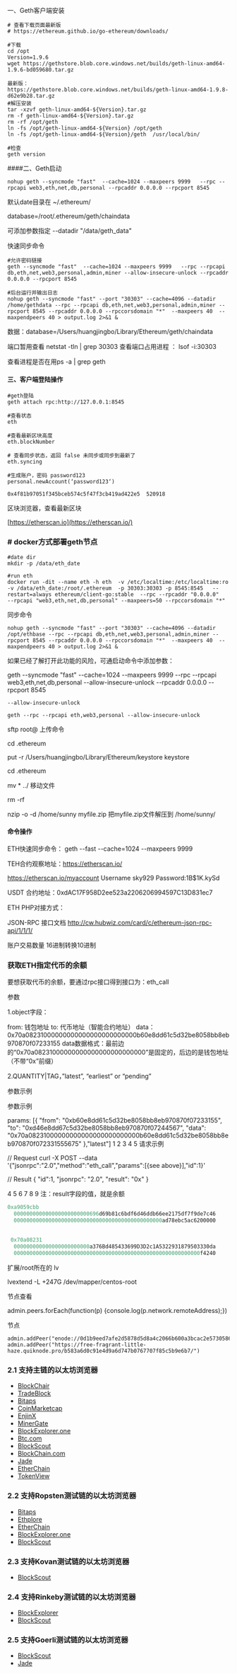 一、Geth客户端安装

```
# 查看下载页面最新版
# https://ethereum.github.io/go-ethereum/downloads/

#下载
cd /opt
Version=1.9.6 
wget https://gethstore.blob.core.windows.net/builds/geth-linux-amd64-1.9.6-bd059680.tar.gz

最新版：
https://gethstore.blob.core.windows.net/builds/geth-linux-amd64-1.9.8-d62e9b28.tar.gz
#解压安装
tar -xzvf geth-linux-amd64-${Version}.tar.gz
rm -f geth-linux-amd64-${Version}.tar.gz 
rm -rf /opt/geth
ln -fs /opt/geth-linux-amd64-${Version} /opt/geth
ln -fs /opt/geth-linux-amd64-${Version}/geth  /usr/local/bin/

#检查
geth version
```



####二、Geth启动

```
nohup geth --syncmode "fast"  --cache=1024 --maxpeers 9999   --rpc --rpcapi web3,eth,net,db,personal --rpcaddr 0.0.0.0 --rpcport 8545
```

默认date目录在 ~/.ethereum/

database=/root/.ethereum/geth/chaindata

可添加参数指定 --datadir "/data/geth_data"

快速同步命令

```shell
#允许密码链接
geth --syncmode "fast"  --cache=1024 --maxpeers 9999   --rpc --rpcapi db,eth,net,web3,personal,admin,miner --allow-insecure-unlock --rpcaddr 0.0.0.0 --rpcport 8545 

#后台运行并输出日志
nohup geth --syncmode "fast" --port "30303" --cache=4096 --datadir /home/gethdata --rpc --rpcapi db,eth,net,web3,personal,admin,miner --rpcport 8545 --rpcaddr 0.0.0.0 --rpccorsdomain "*"  --maxpeers 40  --maxpendpeers 40 > output.log 2>&1 &
```

数据：database=/Users/huangjingbo/Library/Ethereum/geth/chaindata

端口暂用查看 netstat -tln | grep 30303 查看端口占用进程 ： lsof -i:30303

查看进程是否在用ps -a | grep geth



#### 三、客户端登陆操作

```
#geth登陆
geth attach rpc:http://127.0.0.1:8545

#查看状态
eth

#查看最新区块高度
eth.blockNumber

# 查看同步状态，返回 false 未同步或同步到最新了
eth.syncing

#生成账户，密码 password123
personal.newAccount(‘password123‘)

0x4f81b97051f345bceb574c5f47f3cb419ad422e5  520918
```

区块浏览器，查看最新区块

[https://etherscan.io](https://etherscan.io/)

### # docker方式部署geth节点

```
#date dir
mkdir -p /data/eth_date

#run eth
docker run -dit --name eth -h eth  -v /etc/localtime:/etc/localtime:ro  -v /data/eth_date:/root/.ethereum  -p 30303:30303 -p 8545:8545   --restart=always ethereum/client-go:stable  --rpc --rpcaddr "0.0.0.0"   --rpcapi "web3,eth,net,db,personal" --maxpeers=50 --rpccorsdomain "*"
```

同步命令

```shell
nohup geth --syncmode "fast" --port "30303" --cache=4096 --datadir /opt/ethbase --rpc --rpcapi db,eth,net,web3,personal,admin,miner --rpcport 8545 --rpcaddr 0.0.0.0 --rpccorsdomain "*"  --maxpeers 40  --maxpendpeers 40 > output.log 2>&1 &
```



 如果已经了解打开此功能的风险，可通启动命令中添加参数：

geth --syncmode "fast"  --cache=1024 --maxpeers 9999   --rpc --rpcapi web3,eth,net,db,personal --allow-insecure-unlock --rpcaddr 0.0.0.0 --rpcport 8545

```
--allow-insecure-unlock
```

```
geth --rpc --rpcapi eth,web3,personal --allow-insecure-unlock
```

sftp root@ 上传命令

cd .ethereum

put -r /Users/huangjingbo/Library/Ethereum/keystore  keystore

cd .ethereum

mv * ../   移动文件 

rm -rf

nzip -o -d /home/sunny myfile.zip
把myfile.zip文件解压到 /home/sunny/

#### 命令操作

ETH快速同步命令：  geth --fast --cache=1024 --maxpeers 9999

TEH合约观察地址：https://etherscan.io/			

https://etherscan.io/myaccount		Username sky929 		Password:1B$1K.kySd

USDT  合约地址：0xdAC17F958D2ee523a2206206994597C13D831ec7

ETH PHP对接方式：

JSON-RPC 接口文档	http://cw.hubwiz.com/card/c/ethereum-json-rpc-api/1/1/1/

账户交易数量 16进制转换10进制 

### 获取ETH指定代币的余额

要想获取代币的余额，要通过rpc接口得到接口为：eth_call

参数

1.object字段：

from: 钱包地址
to: 代币地址（智能合约地址）
data：0x70a08231000000000000000000000000b60e8dd61c5d32be8058bb8eb970870f07233155
data数据格式：最前边的“0x70a08231000000000000000000000000”是固定的，后边的是钱包地址（不带“0x”前缀）

2.QUANTITY|TAG，”latest”, “earliest” or “pending”

参数示例

参数示例

params: [{
  "from": "0xb60e8dd61c5d32be8058bb8eb970870f07233155",
  "to": "0xd46e8dd67c5d32be8058bb8eb970870f07244567",
  "data": "0x70a08231000000000000000000000000b60e8dd61c5d32be8058bb8eb970870f072331555675"
},"latest"]
1
2
3
4
5
请求示例

// Request
curl -X POST --data '{"jsonrpc":"2.0","method":"eth_call","params":[{see above}],"id":1}'

// Result
{
  "id":1,
  "jsonrpc": "2.0",
  "result": "0x"
}

4
5
6
7
8
9
注：result字段的值，就是余额

```csharp
0xa9059cbb
  000000000000000000000000696d69b81c6bdf6d46ddb66ee2175df7f9de7c46
  00000000000000000000000000000000000000000000000ad78ebc5ac6200000
  
  
 0x70a08231
  000000000000000000000000a376Bd485433699D3D2c1A5322931879503330da
  00000000000000000000000000000000000000000000000000000000000f4240
```





扩展/root所在的 lv

lvextend -L +247G /dev/mapper/centos-root



节点查看

admin.peers.forEach(function(p) {console.log(p.network.remoteAddress);})

节点

```
admin.addPeer("enode://0d1b9eed7afe2d5878d5d8a4c2066b600a3bcac2e5730586421af224e93a58cd03cac75bf0b2a62fd8049cd3692a085758cc1e407c8b2c94bb069814a5e8d0f0@209.9.106.245:30303")
admin.addPeer("https://free-fragrant-little-haze.quiknode.pro/b583a6d0c91e4d9a6d747b0767707f85c5b9e6b7/")
```



### 2.1 支持主链的以太坊浏览器

- [BlockChair](https://blockchair.com/ethereum)
- [TradeBlock](https://tradeblock.com/ethereum/)
- [Bitaps](https://eth.bitaps.com/)
- [CoinMarketcap](https://blockchain.coinmarketcap.com/chain/ethereum)
- [EnjinX](https://enjinx.io/eth/blocks)
- [MinerGate](https://minergate.com/blockchain/eth/blocks)
- [BlockExplorer.one](https://blockexplorer.one/ethereum/mainnet)
- [Btc.com](https://eth.btc.com/)
- [BlockScout](https://blockscout.com/eth/mainnet)
- [BlockChain.com](https://www.blockchain.com/explorer?currency=ETH)
- [Jade](https://explorer.jade.builders/?rpcUrl=https://main-rpc.linkpool.io/)
- [EtherChain](https://www.etherchain.org/)
- [TokenView](https://eth.tokenview.com/en)

### 2.2 支持Ropsten测试链的以太坊浏览器

- [Bitaps](https://teth.bitaps.com/)
- [Ethplore](https://ethplorer.io/)
- [EtherChain](https://www.etherchain.org/)
- [BlockExplorer.one](https://blockexplorer.one/ethereum/ropsten)
- [BlockScout](https://blockscout.com/eth/ropsten)

### 2.3 支持Kovan测试链的以太坊浏览器

- [BlockScout](https://blockscout.com/eth/kovan)

### 2.4 支持Rinkeby测试链的以太坊浏览器

- [BlockExplorer](https://blockexplorer.one/ethereum/rinkeby)
- [BlockScout](https://blockscout.com/eth/rinkeby)

### 2.5 支持Goerli测试链的以太坊浏览器

- [BlockScout](https://blockscout.com/eth/goerli#)
- [Jade](https://explorer.jade.builders/?rpcUrl=https://rpc.slock.it/goerli)